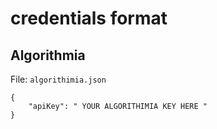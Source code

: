 # credentials format

## Algorithmia

File: `algorithimia.json`

```
{
    "apiKey": " YOUR ALGORITHIMIA KEY HERE "
}
```